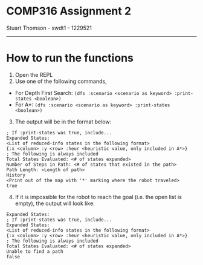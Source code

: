 # COMP316 Assignment 2
Stuart Thomson - swdt1 - 1229521

---

# How to run the functions

1. Open the REPL
2. Use one of the following commands,
  - For Depth First Search: `(dfs :scenario <scenario as keyword> :print-states <boolean>)`
  - For A*: `(dfs :scenario <scenario as keyword> :print-states <boolean>)`
3. The output will be in the format below:
  ```
  ; If :print-states was true, include...
  Expanded States:
  <List of reduced-info states in the following format>
  {:x <column> :y <row> :heur <heuristic value, only included in A*>}
  ; The following is always included
  Total States Evaluated: <# of states expanded>
  Number of Steps in Path: <# of states that existed in the path>
  Path Length: <Length of path>
  History
  <Print out of the map with '*' marking where the robot traveled>
  true
  ```
4. If it is impossible for the robot to reach the goal (i.e. the open list is empty), the output will look like:
  ```
  Expanded States:
  ; If :print-states was true, include...
  Expanded States:
  <List of reduced-info states in the following format>
  {:x <column> :y <row> :heur <heuristic value, only included in A*>}
  ; The following is always included
  Total States Evaluated: <# of states expanded>
  Unable to find a path
  false
  ```
